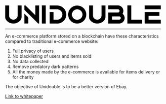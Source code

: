 ![Unidouble logo](/app/src/images/unidouble-logo.png)

---

An e-commerce platform stored on a blockchain have these characteristics compared to traditional e-commerce website:

1. Full privacy of users
2. No blacklisting of users and items sold
3. No data collected
4. Remove predatory dark patterns
5. All the money made by the e-commerce is available for items delivery or for charity

The objective of Unidouble is to be a better version of Ebay.

[Link to whitepaper](app/src/PDFs/whitepaper.pdf)
